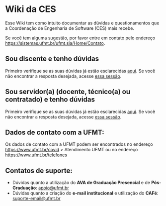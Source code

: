 # Wiki da CES

Esse Wiki tem como intuito documentar as dúvidas e questionamentos que a Coordenação de Engenharia de Software (CES) mais recebe.

Se você tem alguma sugestão, por favor entre em contato pelo endereço <https://sistemas.ufmt.br/ufmt.sia/Home/Contato>.

## Sou discente e tenho dúvidas

Primeiro verifique se as suas dúvidas já estão esclarecidas [aqui](../duvidas). Se você não encontrar a resposta desejada, acesse [essa sessão](../duvidas/discente).

## Sou servidor(a) (docente, técnico(a) ou contratado) e tenho dúvidas

Primeiro verifique se as suas dúvidas já estão esclarecidas [aqui](../duvidas). Se você não encontrar a resposta desejada, acesse [essa sessão](../duvidas/servidor).

## Dados de contato com a UFMT:

Os dados de contato com a UFMT podem ser encontrados no endereço <https://www.ufmt.br/covid> > Atendimento UFMT ou no endereço <https://www.ufmt.br/telefones>

## Contatos de suporte:

- Dúvidas quanto a utilização do **AVA de Graduação Presencial** e de **Pós-Graduação**: <apoio@ufmt.br>
- Dúvidas quanto a criação do **e-mail institucional** e utilização do **CAFé**: <suporte-email@ufmt.br>
